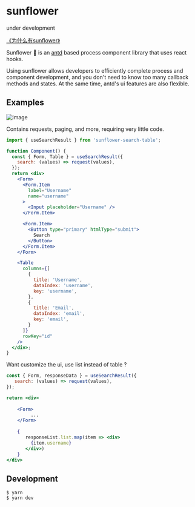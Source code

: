 # sunflower

under development


[《为什么有sunflower》](https://github.com/ant-design/sunflower/issues/1)


Sunflower  🌻 is an [antd](https://ant.design/) based process component library that uses react hooks.

Using sunflower allows developers to efficiently complete process and component development, and you don't need to know too many callback methods and states. At the same time, antd's ui features are also flexible.

## Examples

![image](https://user-images.githubusercontent.com/44191223/59961424-3e5cee00-950a-11e9-8b3a-0b7574b54e32.png)


Contains requests, paging, and more, requiring very little code.

```jsx
import { useSearchResult } from 'sunflower-search-table';

function Component() {
  const { Form, Table } = useSearchResult({
    search: (values) => request(values),
  });
  return <div>
    <Form>
      <Form.Item
        label="Username"
        name="username"
      >
        <Input placeholder="Username" />
      </Form.Item>

      <Form.Item>
        <Button type="primary" htmlType="submit">
          Search
        </Button>
      </Form.Item>
    </Form>

    <Table
      columns={[
        {
          title: 'Username',
          dataIndex: 'username',
          key: 'username',
        },
        {
          title: 'Email',
          dataIndex: 'email',
          key: 'email',
        }
      ]}
      rowKey="id"
    />
  </div>;
}
```

Want  customize the ui, use list instead of table ?

```jsx
const { Form, responseData } = useSearchResult({
   search: (values) => request(values),
});

return <div>
   
    <Form>
         ...
    </Form>
    
    {
       responseList.list.map(item => <div>
         {item.username}
       </div>)
    }
</div>
```


## Development

```
$ yarn
$ yarn dev
```
